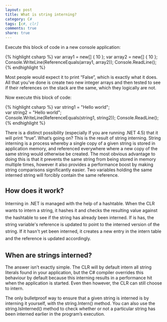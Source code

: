 ```yaml
---
layout: post
title: What is string interning?
category: C#
tags: [c#, clr]
comments: true
share: true
---
```

Execute this block of code in a new console application:

{% highlight csharp %}
var array1 = new[] { 10 };
var array2 = new[] { 10 };
Console.WriteLine(ReferenceEquals(array1, array2));
Console.ReadLine();
{% endhighlight %}

Most people would expect it to print “False”, which is exactly what it does. All that you’ve done is create two new integer arrays and then tested to see if their references on the stack are the same, which they logically are not.

Now execute this block of code:

{% highlight csharp %}
var string1 = "Hello world";
var string2 = "Hello world";
Console.WriteLine(ReferenceEquals(string1, string2));
Console.ReadLine();
{% endhighlight %}

There is a distinct possibility (especially If you are running .NET 4.5) that it will print “true”. What’s going on?
<a id="more"></a><a id="more-532"></a>
This is the result of string interning. String interning is a process whereby a single copy of a given string is stored in application memory, and referenced everywhere where a new copy of the same string would otherwise be created. The most obvious advantage to doing this is that it prevents the same string from being stored in memory multiple times, however it also provides a performance boost by making string comparisons significantly easier. Two variables holding the same interned string will forcibly contain the same reference.

## How does it work?

<span style="line-height: 1.6em;">Interning in .NET is managed with the help of a hashtable. When the CLR wants to intern a string, it hashes it and checks the resulting value against the hashtable to see if the string has already been interned. If is has, the string variable's reference is updated to point to the interned version of the string. If it hasn't yet been interned, it creates a new entry in the intern table and the reference is updated accordingly.</span>

## When are strings interned?

The answer isn’t exactly simple. The CLR will by default intern all string literals found in your application, but the C# compiler overrides this behaviour by default because this interning results in a performance hit when the application is started. Even then however, the CLR can still choose to intern.

The only bulletproof way to ensure that a given string is interned is by interning it yourself, with the string.Intern() method. You can also use the string.IsInterned() method to check whether or not a particular string has been interned earlier in the program’s execution.

